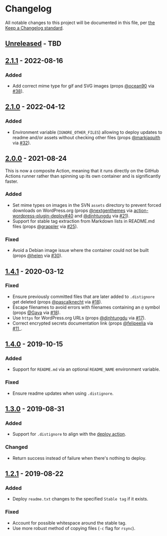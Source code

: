 # Changelog

All notable changes to this project will be documented in this file, per [the Keep a Changelog standard](http://keepachangelog.com/).

## [Unreleased] - TBD

## [2.1.1] - 2022-08-16
### Added
- Add correct mime type for gif and SVG images (props [@ocean90](https://github.com/ocean90) via [#38](https://github.com/10up/action-wordpress-plugin-asset-update/pull/38)).

## [2.1.0] - 2022-04-12
### Added
- Environment variable (`IGNORE_OTHER_FILES`) allowing to deploy updates to readme and/or assets without checking other files (props [@markjaquith](https://github.com/markjaquith) via [#32](https://github.com/10up/action-wordpress-plugin-asset-update/pull/32)).

## [2.0.0] - 2021-08-24
This is now a composite Action, meaning that it runs directly on the GitHub Actions runner rather than spinning up its own container and is significantly faster.

### Added
- Set mime types on images in the SVN `assets` directory to prevent forced downloads on WordPress.org (props [@nextgenthemes](https://github.com/nextgenthemes) via [action-wordpress-plugin-deploy#40](https://github.com/10up/action-wordpress-plugin-deploy/pull/40) and [@dinhtungdu](https://github.com/dinhtungdu) via [#21](https://github.com/10up/action-wordpress-plugin-asset-update/pull/21)).
- Support for stable tag extraction from Markdown lists in README.md files (props [@grappler](https://github.com/grappler) via [#25](https://github.com/10up/action-wordpress-plugin-asset-update/pull/25)).

### Fixed
- Avoid a Debian image issue where the container could not be built (props [@helen](https://github.com/helen) via [#30](https://github.com/10up/action-wordpress-plugin-asset-update/pull/30)).

## [1.4.1] - 2020-03-12
### Fixed
- Ensure previously committed files that are later added to `.distignore` get deleted (props [@pascalknecht](https://github.com/pascalknecht) via [#18](https://github.com/10up/action-wordpress-plugin-asset-update/pull/18)).
- Escape filenames to avoid errors with filenames containing an `@` symbol (props [@Gaya](https://github.com/Gaya) via [#18](https://github.com/10up/action-wordpress-plugin-asset-update/pull/18)).
- Use `https` for WordPress.org URLs (props [@dinhtungdu](https://github.com/dinhtungdu) via [#17](https://github.com/10up/action-wordpress-plugin-asset-update/pull/17)).
- Correct encrypted secrets documentation link (props [@felipeelia](https://github.com/felipeelia) via [#11](https://github.com/10up/action-wordpress-plugin-asset-update/pull/11)_.

## [1.4.0] - 2019-10-15
### Added
- Support for `README.md` via an optional `README_NAME` environment variable.

### Fixed
- Ensure readme updates when using `.distignore`.

## [1.3.0] - 2019-08-31
### Added
- Support for `.distignore` to align with the [deploy action](https://github.com/10up/action-wordpress-plugin-deploy/).

### Changed
- Return success instead of failure when there's nothing to deploy.

## [1.2.1] - 2019-08-22
### Added
- Deploy `readme.txt` changes to the specified `Stable tag` if it exists.

### Fixed
- Account for possible whitespace around the stable tag.
- Use more robust method of copying files (`-c` flag for `rsync`).

[Unreleased]: https://github.com/10up/action-wordpress-plugin-asset-update/compare/stable...develop
[2.1.1]: https://github.com/10up/action-wordpress-plugin-asset-update/compare/2.1.0...2.1.1
[2.1.0]: https://github.com/10up/action-wordpress-plugin-asset-update/compare/2.0.0...2.1.0
[2.0.0]: https://github.com/10up/action-wordpress-plugin-asset-update/compare/1.4.1...2.0.0
[1.4.1]: https://github.com/10up/action-wordpress-plugin-asset-update/compare/1.4.0...1.4.1
[1.4.0]: https://github.com/10up/action-wordpress-plugin-asset-update/compare/1.3.0...1.4.0
[1.3.0]: https://github.com/10up/action-wordpress-plugin-asset-update/compare/1.2.1...1.3.0
[1.2.1]: https://github.com/10up/action-wordpress-plugin-asset-update/compare/03e175e...d2b6608
